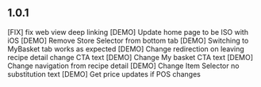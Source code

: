 ## 1.0.1
[FIX] fix web view deep linking
[DEMO] Update home page to be ISO with iOS
[DEMO] Remove Store Selector from bottom tab
[DEMO] Switching to MyBasket tab works as expected
[DEMO] Change redirection on leaving recipe detail change CTA text
[DEMO] Change My basket CTA text
[DEMO] Change navigation from recipe detail
[DEMO] Change Item Selector no substitution text
[DEMO] Get price updates if POS changes